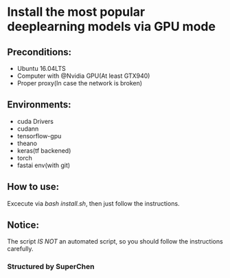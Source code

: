 # Install the most popular deeplearning models via GPU mode

## Preconditions:
- Ubuntu 16.04LTS
- Computer with @Nvidia GPU(At least GTX940)
- Proper proxy(In case the network is broken)

## Environments:
- cuda Drivers
- cudann
- tensorflow-gpu
- theano
- keras(tf backened)
- torch
- fastai env(with git)

## How to use:
Excecute via *bash install.sh*, then just follow the instructions.

## Notice:
The script *IS NOT* an automated script, so you should follow the instructions carefully.

### Structured by SuperChen

